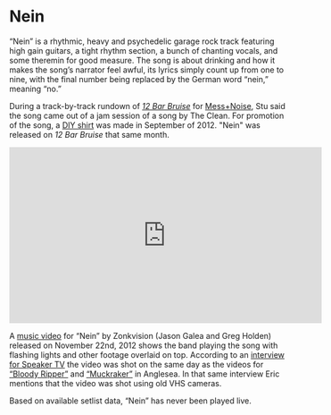 # Nein

“Nein” is a rhythmic, heavy and psychedelic garage rock track featuring high gain guitars, a tight rhythm section, a bunch of chanting vocals, and some theremin for good measure. The song is about drinking and how it makes the song’s narrator feel awful, its lyrics simply count up from one to nine, with the final number being replaced by the German word “nein,” meaning “no.”

During a track-by-track rundown of *[12 Bar Bruise](https://kglw.net/discography/12-bar-bruise)* for [Mess+Noise](https://web.archive.org/web/20130203100826/http://messandnoise.com/articles/4514295), Stu said the song came out of a jam session of a song by The Clean. For promotion of the song, a [DIY shirt](https://www.facebook.com/photo/?fbid=503265859686322&set=a.503265679686340) was made in September of 2012. "Nein" was released on *12 Bar Bruise* that same month.

<div style="text-align: center;"> <iframe width="560" height="315" src="https://www.youtube.com/embed/PLfhjrUI_uI?si=jAMQPUupZ17kutnS" title="YouTube video player" frameborder="0" allow="accelerometer; autoplay; clipboard-write; encrypted-media; gyroscope; picture-in-picture; web-share" referrerpolicy="strict-origin-when-cross-origin" allowfullscreen></iframe> <div style="text-align: left;"> 

A [music video](https://www.youtube.com/watch?v=PLfhjrUI_uI) for “Nein” by Zonkvision (Jason Galea and Greg Holden) released on November 22nd, 2012 shows the band playing the song with flashing lights and other footage overlaid on top. According to an [interview for Speaker TV](https://www.youtube.com/watch?v=QIJgqO6MKO4) the video was shot on the same day as the videos for [“Bloody Ripper”](https://kglw.net/song/bloody-ripper?artist_id=1) and [“Muckraker”](https://kglw.net/song/muckraker?artist_id=1) in Anglesea. In that same interview Eric mentions that the video was shot using old VHS cameras.

Based on available setlist data, “Nein” has never been played live.
